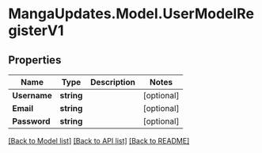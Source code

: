 # MangaUpdates.Model.UserModelRegisterV1

## Properties

Name | Type | Description | Notes
------------ | ------------- | ------------- | -------------
**Username** | **string** |  | [optional] 
**Email** | **string** |  | [optional] 
**Password** | **string** |  | [optional] 

[[Back to Model list]](../README.md#documentation-for-models) [[Back to API list]](../README.md#documentation-for-api-endpoints) [[Back to README]](../README.md)

